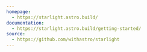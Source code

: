 ```yaml
---
homepage:
  - https://starlight.astro.build/
documentation:
  - https://starlight.astro.build/getting-started/
source:
  - https://github.com/withastro/starlight
---
```

